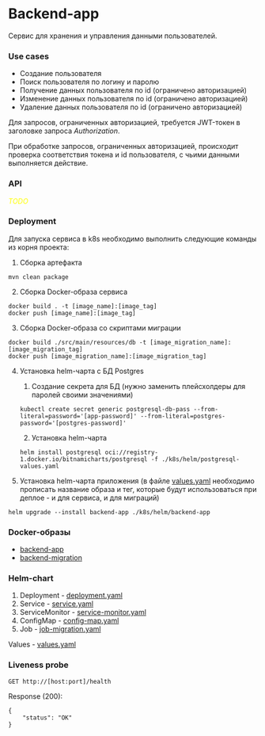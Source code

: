 # Backend-app
Сервис для хранения и управления данными пользователей.

### Use cases
- Создание пользователя
- Поиск пользователя по логину и паролю
- Получение данных пользователя по id (ограничено авторизацией)
- Изменение данных пользователя по id (ограничено авторизацией)
- Удаление данных пользователя по id (ограничено авторизацией)

Для запросов, ограниченных авторизацией, требуется JWT-токен в заголовке запроса _Authorization_.

При обработке запросов, ограниченных авторизацией, происходит проверка соответствия токена и id пользователя, с чьими данными выполняется действие.

### API
<span style="color:yellow">*TODO*</span>

### Deployment
Для запуска сервиса в k8s необходимо выполнить следующие команды из корня проекта:

1. Сборка артефакта
```
mvn clean package
```

2. Сборка Docker-образа сервиса
```
docker build . -t [image_name]:[image_tag]
docker push [image_name]:[image_tag]
```

3. Сборка Docker-образа со скриптами миграции
```
docker build ./src/main/resources/db -t [image_migration_name]:[image_migration_tag]
docker push [image_migration_name]:[image_migration_tag]
```

4. Установка helm-чарта с БД Postgres
   1. Создание секрета для БД (нужно заменить плейсхолдеры для паролей своими значениями)
    ```
    kubectl create secret generic postgresql-db-pass --from-literal=password='[app-password]' --from-literal=postgres-password='[postgres-password]'
    ```
   2. Установка helm-чарта 
    ```
    helm install postgresql oci://registry-1.docker.io/bitnamicharts/postgresql -f ./k8s/helm/postgresql-values.yaml
    ```

3. Установка helm-чарта приложения
(в файле [values.yaml](k8s%2Fhelm%2Fbackend-app%2Fvalues.yaml) необходимо прописать название образа и тег, которые будут использоваться при деплое -
и для сервиса, и для миграций)
```
helm upgrade --install backend-app ./k8s/helm/backend-app
```

### Docker-образы
- [backend-app](https://hub.docker.com/repository/docker/dmoleynik0307/backend-app/general)
- [backend-migration](https://hub.docker.com/repository/docker/dmoleynik0307/backend-migration/general)

### Helm-chart
1. Deployment - [deployment.yaml](k8s%2Fhelm%2Fbackend-app%2Ftemplates%2Fdeployment.yaml)
2. Service - [service.yaml](k8s%2Fhelm%2Fbackend-app%2Ftemplates%2Fservice.yaml)
3. ServiceMonitor - [service-monitor.yaml](k8s%2Fhelm%2Fbackend-app%2Ftemplates%2Fservice-monitor.yaml)
4. ConfigMap - [config-map.yaml](k8s%2Fhelm%2Fbackend-app%2Ftemplates%2Fconfig-map.yaml)
5. Job - [job-migration.yaml](k8s%2Fhelm%2Fbackend-app%2Ftemplates%2Fjob-migration.yaml)

Values - [values.yaml](k8s%2Fhelm%2Fbackend-app%2Fvalues.yaml)

### Liveness probe
```
GET http://[host:port]/health
```
Response (200):
```
{
    "status": "OK"
}
```

